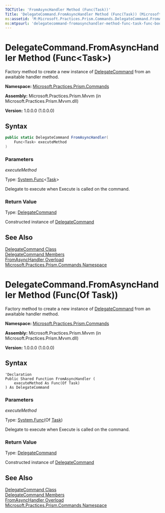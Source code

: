 ```yaml
---
TOCTitle: 'FromAsyncHandler Method (Func(Task))'
Title: 'DelegateCommand.FromAsyncHandler Method (Func(Task)) (Microsoft.Practices.Prism.Commands)'
ms:assetid: 'M:Microsoft.Practices.Prism.Commands.DelegateCommand.FromAsyncHandler(System.Func{System.Threading.Tasks.Task})'
ms:mtpsurl: 'delegatecommand-fromasynchandler-method-func-task-func-boolean-mspp-commands.md'
---
```


# DelegateCommand.FromAsyncHandler Method (Func&lt;Task&gt;)

Factory method to create a new instance of [DelegateCommand](/patterns-practices/reference/delegatecommand-class-mspp-commands) from an awaitable handler method.

**Namespace:** [Microsoft.Practices.Prism.Commands](/patterns-practices/reference/mspp-commands-namespace)

**Assembly:** Microsoft.Practices.Prism.Mvvm (in Microsoft.Practices.Prism.Mvvm.dll) 

**Version:** 1.0.0.0 (1.0.0.0)

## Syntax

```C#  
public static DelegateCommand FromAsyncHandler(
	Func<Task> executeMethod
)
```

### Parameters

*executeMethod*  

Type: [System.Func](http://msdn2.microsoft.com/en-us/library/bb534960)&lt;[Task](http://msdn2.microsoft.com/en-us/library/dd235678)&gt;

Delegate to execute when Execute is called on the command.

### Return Value

Type: [DelegateCommand](/patterns-practices/reference/delegatecommand-class-mspp-commands)

Constructed instance of [DelegateCommand](/patterns-practices/reference/delegatecommand-class-mspp-commands)

## See Also

[DelegateCommand Class](/patterns-practices/reference/delegatecommand-class-mspp-commands)<br/>
[DelegateCommand Members](/patterns-practices/reference/delegatecommand-members-mspp-commands)<br/>
[FromAsyncHandler Overload](/patterns-practices/reference/delegatecommand-fromasynchandler-method-mspp-commands)<br/>
[Microsoft.Practices.Prism.Commands Namespace](/patterns-practices/reference/mspp-commands-namespace)<br/>


# DelegateCommand.FromAsyncHandler Method (Func(Of Task))

Factory method to create a new instance of [DelegateCommand](/patterns-practices/reference/delegatecommand-class-mspp-commands) from an awaitable handler method.

**Namespace:** [Microsoft.Practices.Prism.Commands](/patterns-practices/reference/mspp-commands-namespace)

**Assembly:** Microsoft.Practices.Prism.Mvvm (in Microsoft.Practices.Prism.Mvvm.dll) 

**Version:** 1.0.0.0 (1.0.0.0)

## Syntax

```VB  
'Declaration
Public Shared Function FromAsyncHandler ( 
	executeMethod As Func(Of Task)
) As DelegateCommand
```

### Parameters

*executeMethod*  

Type: [System.Func](http://msdn2.microsoft.com/en-us/library/bb534960)(Of [Task](http://msdn2.microsoft.com/en-us/library/dd235678))

Delegate to execute when Execute is called on the command.

### Return Value

Type: [DelegateCommand](/patterns-practices/reference/delegatecommand-class-mspp-commands)

Constructed instance of [DelegateCommand](/patterns-practices/reference/delegatecommand-class-mspp-commands)

## See Also

[DelegateCommand Class](/patterns-practices/reference/delegatecommand-class-mspp-commands)<br/>
[DelegateCommand Members](/patterns-practices/reference/delegatecommand-members-mspp-commands)<br/>
[FromAsyncHandler Overload](/patterns-practices/reference/delegatecommand-fromasynchandler-method-mspp-commands)<br/>
[Microsoft.Practices.Prism.Commands Namespace](/patterns-practices/reference/mspp-commands-namespace)<br/>